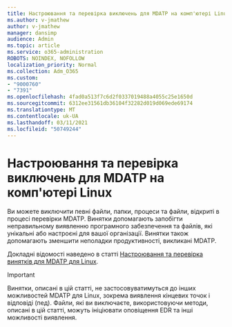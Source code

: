 ```yaml
---
title: Настроювання та перевірка виключень для MDATP на комп'ютері Linux
ms.author: v-jmathew
author: v-jmathew
manager: dansimp
audience: Admin
ms.topic: article
ms.service: o365-administration
ROBOTS: NOINDEX, NOFOLLOW
localization_priority: Normal
ms.collection: Adm_O365
ms.custom:
- "9000760"
- "7391"
ms.openlocfilehash: 4fad0a513f7c6d2f0337019488a4055c25e1650d
ms.sourcegitcommit: 6312ee31561db36104f32282d019d069ede69174
ms.translationtype: MT
ms.contentlocale: uk-UA
ms.lasthandoff: 03/11/2021
ms.locfileid: "50749244"
---
```

# <a name="configure-and-validate-exclusions-for-mdatp-on-a-linux-machine"></a>Настроювання та перевірка виключень для MDATP на комп'ютері Linux

Ви можете виключити певні файли, папки, процеси та файли, відкриті в процесі перевірки MDATP. Винятки допомагають запобігти неправильному виявленню програмного забезпечення та файлів, які унікальні або настроєні для вашої організації. Винятки також допомагають зменшити неполадки продуктивності, викликані MDATP.

Докладні відомості наведено в статті [Настроювання та перевірка винятків для MDATP для Linux](https://go.microsoft.com/fwlink/?linkid=2144517).

> [!IMPORTANT]
> Винятки, описані в цій статті, не застосовуватимуться до інших можливостей MDATP для Linux, зокрема виявлення кінцевих точок і відповіді (пед). Файли, які ви виключаєте, використовуючи методи, описані в цій статті, можуть ініціювати оповіщення EDR та інші можливості виявлення.
